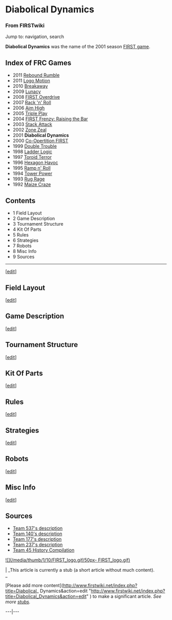 

# Diabolical Dynamics

### From FIRSTwiki

Jump to: navigation, search

  

**Diabolical Dynamics** was the name of the 2001 season [FIRST game](/index.php/FRC_Games "FRC Games" ). 

Index of FRC Games  
---  
  
  * 2011 [Rebound Rumble](/index.php/Rebound_Rumble "Rebound Rumble" )
  * 2011 [Logo Motion](/index.php/Logo_Motion "Logo Motion" )
  * 2010 [Breakaway](/index.php/Breakaway "Breakaway" )
  * 2009 [Lunacy](/index.php/Lunacy "Lunacy" )
  * 2008 [FIRST Overdrive](/index.php/FIRST_Overdrive "FIRST Overdrive" )
  * 2007 [Rack 'n' Roll](/index.php/Rack_%27n%27_Roll "Rack 'n' Roll" )
  * 2006 [Aim High](/index.php/Aim_High "Aim High" )
  * 2005 [Triple Play](/index.php/Triple_Play "Triple Play" )
  * 2004 [FIRST Frenzy: Raising the Bar](/index.php/FIRST_Frenzy:_Raising_the_Bar "FIRST Frenzy: Raising the Bar" )
  * 2003 [Stack Attack](/index.php/Stack_Attack "Stack Attack" )
  * 2002 [Zone Zeal](/index.php/Zone_Zeal "Zone Zeal" )
  * 2001 **Diabolical Dynamics**
  * 2000 [Co-Opertition FIRST](/index.php/Co-Opertition_FIRST "Co-Opertition FIRST" )
  * 1999 [Double Trouble](/index.php/Double_Trouble "Double Trouble" )
  * 1998 [Ladder Logic](/index.php/Ladder_Logic "Ladder Logic" )
  * 1997 [Toroid Terror](/index.php/Toroid_Terror "Toroid Terror" )
  * 1996 [Hexagon Havoc](/index.php/Hexagon_Havoc "Hexagon Havoc" )
  * 1995 [Ramp n' Roll](/index.php/Ramp_n%27_Roll "Ramp n' Roll" )
  * 1994 [Tower Power](/index.php/Tower_Power "Tower Power" )
  * 1993 [Rug Rage](/index.php/Rug_Rage "Rug Rage" )
  * 1992 [Maize Craze](/index.php/Maize_Craze "Maize Craze" )  
  
  

## Contents

  * 1 Field Layout
  * 2 Game Description
  * 3 Tournament Structure
  * 4 Kit Of Parts
  * 5 Rules
  * 6 Strategies
  * 7 Robots
  * 8 Misc Info
  * 9 Sources  
---  
  
[[edit](/index.php?title=Diabolical_Dynamics&action=edit&section=1 "Edit
section: Field Layout" )]

## Field Layout

[[edit](/index.php?title=Diabolical_Dynamics&action=edit&section=2 "Edit
section: Game Description" )]

## Game Description

[[edit](/index.php?title=Diabolical_Dynamics&action=edit&section=3 "Edit
section: Tournament Structure" )]

## Tournament Structure

[[edit](/index.php?title=Diabolical_Dynamics&action=edit&section=4 "Edit
section: Kit Of Parts" )]

## Kit Of Parts

[[edit](/index.php?title=Diabolical_Dynamics&action=edit&section=5 "Edit
section: Rules" )]

## Rules

[[edit](/index.php?title=Diabolical_Dynamics&action=edit&section=6 "Edit
section: Strategies" )]

## Strategies

[[edit](/index.php?title=Diabolical_Dynamics&action=edit&section=7 "Edit
section: Robots" )]

## Robots

[[edit](/index.php?title=Diabolical_Dynamics&action=edit&section=8 "Edit
section: Misc Info" )]

## Misc Info

[[edit](/index.php?title=Diabolical_Dynamics&action=edit&section=9 "Edit
section: Sources" )]

## Sources

  * [Team 537's description](http://www.team537.com/history.php?year=2001 "http://www.team537.com/history.php?year=2001" )
  * [Team 140's description](http://www.surko.net/first/competition/2001/index.html "http://www.surko.net/first/competition/2001/index.html" )
  * [Team 177's description](http://www.swindsor.k12.ct.us/Highschool/activities/clubs/first/2001.html "http://www.swindsor.k12.ct.us/Highschool/activities/clubs/first/2001.html" )
  * [Team 237's description](http://www.team237.com/2001game.html "http://www.team237.com/2001game.html" )
  * [Team 45 History Compilation](http://www.technokats.org/historyproject.php "http://www.technokats.org/historyproject.php" )

[![](/media/thumb/1/10/FIRST_logo.gif/50px-
FIRST_logo.gif)](/index.php/Image:FIRST_logo.gif "" )

|  _This article is currently a stub (a short article without much content).  
_

[Please add more content](http://www.firstwiki.net/index.php?title=Diabolical_
Dynamics&action=edit
"http://www.firstwiki.net/index.php?title=Diabolical_Dynamics&action=edit" )
to make a significant article. _See more [stubs](/index.php/Special:Shortpages
"Special:Shortpages" )._  
  
---|---  
  
